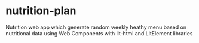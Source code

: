 # nutrition-plan
Nutrition web app which generate random weekly heathy menu based on nutritional data using Web Components with lit-html and LitElement libraries
